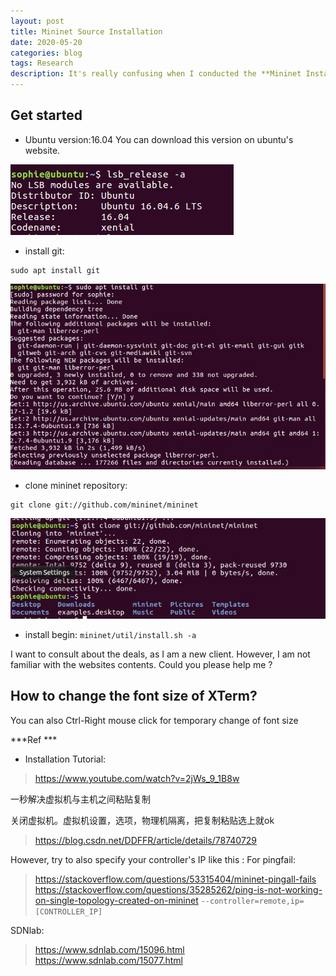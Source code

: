 ```yaml
---
layout: post
title: Mininet Source Installation 
date: 2020-05-20
categories: blog
tags: Research
description: It's really confusing when I conducted the **Mininet Installation** recently. Actually the mininet.org is the tutorial on Youtube is limited as well. Also, it repository version is not matched with the Ubuntu Virtual Machine's python library so that there are dozens of bugs I encountered with. 
---
```



## Get started
- Ubuntu version:16.04
You can download this version on ubuntu's website.

![](https://raw.githubusercontent.com/SophieCXT/blog.io/master/img/research/2020-05-20.jpg)

- install git:
```
sudo apt install git
```
![](https://raw.githubusercontent.com/SophieCXT/blog.io/master/img/research/2020-05-20-1.jpg)

- clone mininet repository:
```
git clone git://github.com/mininet/mininet
```
![](https://raw.githubusercontent.com/SophieCXT/blog.io/master/img/research/2020-05-20-2.jpg)

- install begin:
```mininet/util/install.sh -a```

I want to consult about the deals, as I am a new client. However, I am not familiar with the websites contents. Could you please help me ?

## How to change the font size of XTerm? 
You can also Ctrl-Right mouse click for temporary change of font size


***Ref ***

- Installation Tutorial:
>https://www.youtube.com/watch?v=2jWs_9_1B8w
>
一秒解决虚拟机与主机之间粘贴复制

关闭虚拟机。虚拟机设置，选项，物理机隔离，把复制粘贴选上就ok
>https://blog.csdn.net/DDFFR/article/details/78740729
>
However, try to also specify your controller's IP like this :
For pingfail:
>https://stackoverflow.com/questions/53315404/mininet-pingall-fails
>https://stackoverflow.com/questions/35285262/ping-is-not-working-on-single-topology-created-on-mininet
`--controller=remote,ip=[CONTROLLER_IP]`

SDNlab:

>https://www.sdnlab.com/15096.html
>https://www.sdnlab.com/15077.html